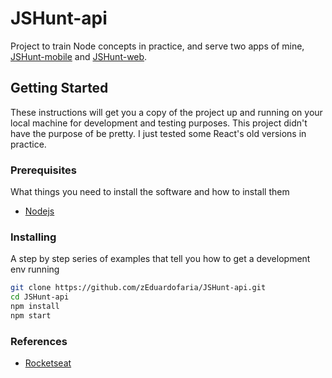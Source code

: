 # JSHunt-api

Project to train Node concepts in practice, and serve two apps of mine, [JSHunt-mobile](https://github.com/zEduardofaria/JSHunt-mobile) and [JSHunt-web](https://github.com/zEduardofaria/JSHunt-web).

## Getting Started

These instructions will get you a copy of the project up and running on your local machine for development and testing purposes. This project didn't have the purpose of be pretty. I just tested some React's old versions in practice.

### Prerequisites

What things you need to install the software and how to install them

* [Nodejs](https://nodejs.org/)

### Installing

A step by step series of examples that tell you how to get a development env running

```bash
git clone https://github.com/zEduardofaria/JSHunt-api.git
cd JSHunt-api
npm install
npm start
```

### References

* [Rocketseat](https://www.youtube.com/channel/UCSfwM5u0Kce6Cce8_S72olg/featured)
